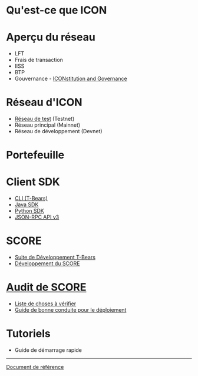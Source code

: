 # Qu'est-ce que ICON

# Aperçu du réseau
  - LFT
  - Frais de transaction
  - IISS
  - BTP
  - Gouvernance - [ICONstitution and Governance](https://icon.foundation/resources/file/ICON_Yellowpaper_ICONstitution_and_Governance_EN_V1.0.pdf)

# Réseau d'ICON
  - [Réseau de test](https://icon-project.github.io/docs/icon_testnet-fr.html) (Testnet)
  - Réseau principal (Mainnet)
  - Réseau de développement (Devnet)

# Portefeuille

# Client SDK
  - [CLI (T-Bears)](https://icon-project.github.io/docs/tbears_cli.html)
  - [Java SDK](https://github.com/icon-project/icon-sdk-java/blob/master/quickstart/README.md)
  - [Python SDK](https://github.com/icon-project/icon-sdk-python/blob/master/README.md)
  - [JSON-RPC API v3](https://github.com/icon-project/icon-rpc-server/blob/master/docs/icon-json-rpc-v3.md)

# SCORE
  - [Suite de Développement T-Bears](https://github.com/icon-project/t-bears/blob/master/README.md)
  - [Développement du SCORE](https://github.com/icon-project/icon-service/blob/master/docs/dapp_guide.md)

# [Audit de SCORE](https://icon-project.github.io/docs/score_audit-fr.html)
  - [Liste de choses à vérifier](https://icon-project.github.io/docs/audit_checklist-ko.html)
  - [Guide de bonne conduite pour le déploiement](https://icon-project.github.io/docs/score_deploy_guide.html)

# Tutoriels
  - Guide de démarrage rapide

---
[Document de référence](https://github.com/icon-project/icon-project.github.io/blob/7321cb5478a2576935851e0bc96ff4f92a9c3f0a/README.md)
